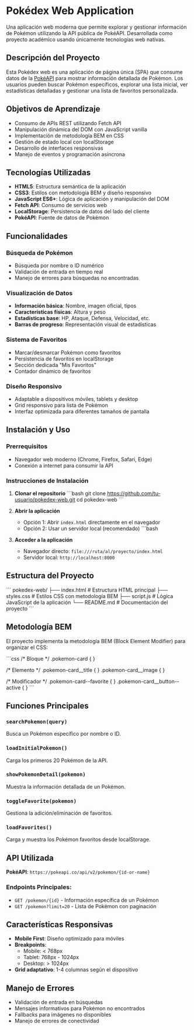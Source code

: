 # Pokédex Web Application

Una aplicación web moderna que permite explorar y gestionar información de Pokémon utilizando la API pública de PokéAPI. Desarrollada como proyecto académico usando únicamente tecnologías web nativas.

## Descripción del Proyecto

Esta Pokédex web es una aplicación de página única (SPA) que consume datos de la [PokéAPI](https://pokeapi.co/) para mostrar información detallada de Pokémon. Los usuarios pueden buscar Pokémon específicos, explorar una lista inicial, ver estadísticas detalladas y gestionar una lista de favoritos personalizada.

## Objetivos de Aprendizaje

- Consumo de APIs REST utilizando Fetch API
- Manipulación dinámica del DOM con JavaScript vanilla
- Implementación de metodología BEM en CSS
- Gestión de estado local con localStorage
- Desarrollo de interfaces responsivas
- Manejo de eventos y programación asíncrona

## Tecnologías Utilizadas

- **HTML5**: Estructura semántica de la aplicación
- **CSS3**: Estilos con metodología BEM y diseño responsivo
- **JavaScript ES6+**: Lógica de aplicación y manipulación del DOM
- **Fetch API**: Consumo de servicios web
- **LocalStorage**: Persistencia de datos del lado del cliente
- **PokéAPI**: Fuente de datos de Pokémon

## Funcionalidades

### Búsqueda de Pokémon
- Búsqueda por nombre o ID numérico
- Validación de entrada en tiempo real
- Manejo de errores para búsquedas no encontradas

### Visualización de Datos
- **Información básica**: Nombre, imagen oficial, tipos
- **Características físicas**: Altura y peso
- **Estadísticas base**: HP, Ataque, Defensa, Velocidad, etc.
- **Barras de progreso**: Representación visual de estadísticas

### Sistema de Favoritos
- Marcar/desmarcar Pokémon como favoritos
- Persistencia de favoritos en localStorage
- Sección dedicada "Mis Favoritos"
- Contador dinámico de favoritos

### Diseño Responsivo
- Adaptable a dispositivos móviles, tablets y desktop
- Grid responsivo para lista de Pokémon
- Interfaz optimizada para diferentes tamaños de pantalla

## Instalación y Uso

### Prerrequisitos
- Navegador web moderno (Chrome, Firefox, Safari, Edge)
- Conexión a internet para consumir la API

### Instrucciones de Instalación

1. **Clonar el repositorio**
   \`\`\`bash
   git clone https://github.com/tu-usuario/pokedex-web.git
   cd pokedex-web
   \`\`\`

2. **Abrir la aplicación**
   - Opción 1: Abrir `index.html` directamente en el navegador
   - Opción 2: Usar un servidor local (recomendado)
   \`\`\`bash

3. **Acceder a la aplicación**
   - Navegador directo: `file:///ruta/al/proyecto/index.html`
   - Servidor local: `http://localhost:8000`

## Estructura del Proyecto

\`\`\`
pokedex-web/
├── index.html          # Estructura HTML principal
├── styles.css          # Estilos CSS con metodología BEM
├── script.js           # Lógica JavaScript de la aplicación
└── README.md           # Documentación del proyecto
\`\`\`

## Metodología BEM

El proyecto implementa la metodología BEM (Block Element Modifier) para organizar el CSS:

\`\`\`css
/* Bloque */
.pokemon-card { }

/* Elemento */
.pokemon-card__title { }
.pokemon-card__image { }

/* Modificador */
.pokemon-card--favorite { }
.pokemon-card__button--active { }
\`\`\`

## Funciones Principales

### `searchPokemon(query)`
Busca un Pokémon específico por nombre o ID.

### `loadInitialPokemon()`
Carga los primeros 20 Pokémon de la API.

### `showPokemonDetail(pokemon)`
Muestra la información detallada de un Pokémon.

### `toggleFavorite(pokemon)`
Gestiona la adición/eliminación de favoritos.

### `loadFavorites()`
Carga y muestra los Pokémon favoritos desde localStorage.

## API Utilizada

**PokéAPI**: `https://pokeapi.co/api/v2/pokemon/{id-or-name}`

### Endpoints Principales:
- `GET /pokemon/{id}` - Información específica de un Pokémon
- `GET /pokemon?limit=20` - Lista de Pokémon con paginación

## Características Responsivas

- **Mobile First**: Diseño optimizado para móviles
- **Breakpoints**:
  - Mobile: < 768px
  - Tablet: 768px - 1024px
  - Desktop: > 1024px
- **Grid adaptativo**: 1-4 columnas según el dispositivo

## Manejo de Errores

- Validación de entrada en búsquedas
- Mensajes informativos para Pokémon no encontrados
- Fallbacks para imágenes no disponibles
- Manejo de errores de conectividad
